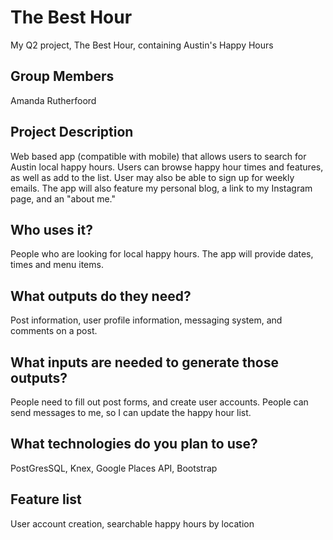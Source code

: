 # The Best Hour
My Q2 project, The Best Hour, containing Austin's Happy Hours

## Group Members
Amanda Rutherfoord

## Project Description
Web based app (compatible with mobile) that allows users to search for Austin local happy hours. Users can browse happy hour times and features, as well as add to the list. User may also be able to sign up for weekly emails. The app will also feature my personal blog, a link to my Instagram page, and an "about me."

## Who uses it?
People who are looking for local happy hours. The app will provide dates, times and menu items.

## What outputs do they need?
Post information, user profile information, messaging system, and comments on a post.

## What inputs are needed to generate those outputs?
People need to fill out post forms, and create user accounts. People can send messages to me, so I can update the happy hour list.

## What technologies do you plan to use?
PostGresSQL, Knex, Google Places API, Bootstrap

## Feature list
User account creation, searchable happy hours by location